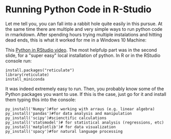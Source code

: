 # Running Python Code in R-Studio
Let me tell you, you can fall into a rabbit hole quite easily in this pursue. At the same time there are multiple and very simple ways to run python code in rmarkdown. After spending hours trying multiple instalations and hitting dead ends, this is what it worked for me in a Windows 10 Machine: 

This [Python in RStudio video](https://www.youtube.com/watch?v=OtINRCXprGg&ab_channel=IDGTECHtalk). The most helpfulp part was in the second slide, for a "super easy" local installation of python. In R or in the RStudio console run:

```
install.packages("reticulate")
library(reticulate)
install_miniconda
```

It was indeed extremely easy to run.  Then, you probably know some of the Python packages you want to use. If this is the case, just go for it and install them typing this into the console: 

```
py_install('Numpy')#for working with arraus (e.g. linear algebra)
py_install('pandas')#for data analysis and manipulation
py_install('scipy')#scienctific calculations
py_install('statsmodel')# for statistical analysis (regressions, etc)
py_install('matplotlib')# for data visualization
py_install('spacy')#for natural language processing
```

